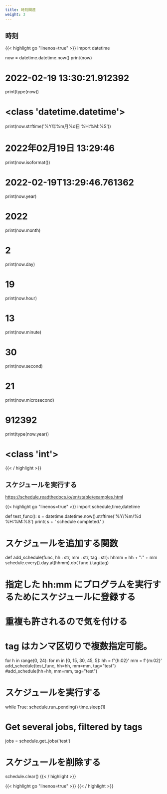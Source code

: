 ```yaml
---
title: 時刻関連
weight: 3
---
```



## 時刻
{{< highlight go "linenos=true" >}}
import datetime

now = datetime.datetime.now()
print(now)
# 2022-02-19 13:30:21.912392

print(type(now))
# <class 'datetime.datetime'>

print(now.strftime('%Y年%m月%d日 %H:%M:%S'))
# 2022年02月19日 13:29:46

print(now.isoformat())
# 2022-02-19T13:29:46.761362

print(now.year)
# 2022
print(now.month)
# 2
print(now.day)
# 19
print(now.hour)
# 13
print(now.minute)
# 30
print(now.second)
# 21
print(now.microsecond)
# 912392
print(type(now.year))
# <class 'int'>
{{< / highlight >}}

## スケジュールを実行する
https://schedule.readthedocs.io/en/stable/examples.html

{{< highlight go "linenos=true" >}}
import schedule,time,datetime

def test_func():
    s = datetime.datetime.now().strftime('%Y/%m/%d %H:%M:%S')
    print( s + ' schedule completed.' )

# スケジュールを追加する関数
def add_schedule(func, hh : str, mm : str, tag : str):
    hhmm = hh + ":" + mm
    schedule.every().day.at(hhmm).do( func ).tag(tag)

# 指定した hh:mm にプログラムを実行するためにスケジュールに登録する
# 重複も許されるので気を付ける
# tag はカンマ区切りで複数指定可能。
for h in range(0, 24):
    for m in [0, 15, 30, 45, 5]:
        hh = f'{h:02}'
        mm = f'{m:02}'
        add_schedule(test_func, hh=hh, mm=mm, tag="test")
        #add_schedule(hh=hh, mm=mm, tag="test")

# スケジュールを実行する
while True:
    schedule.run_pending()
    time.sleep(1)

# Get several jobs, filtered by tags
jobs = schedule.get_jobs('test')

# スケジュールを削除する
schedule.clear()
{{< / highlight >}}




{{< highlight go "linenos=true" >}}
{{< / highlight >}}



